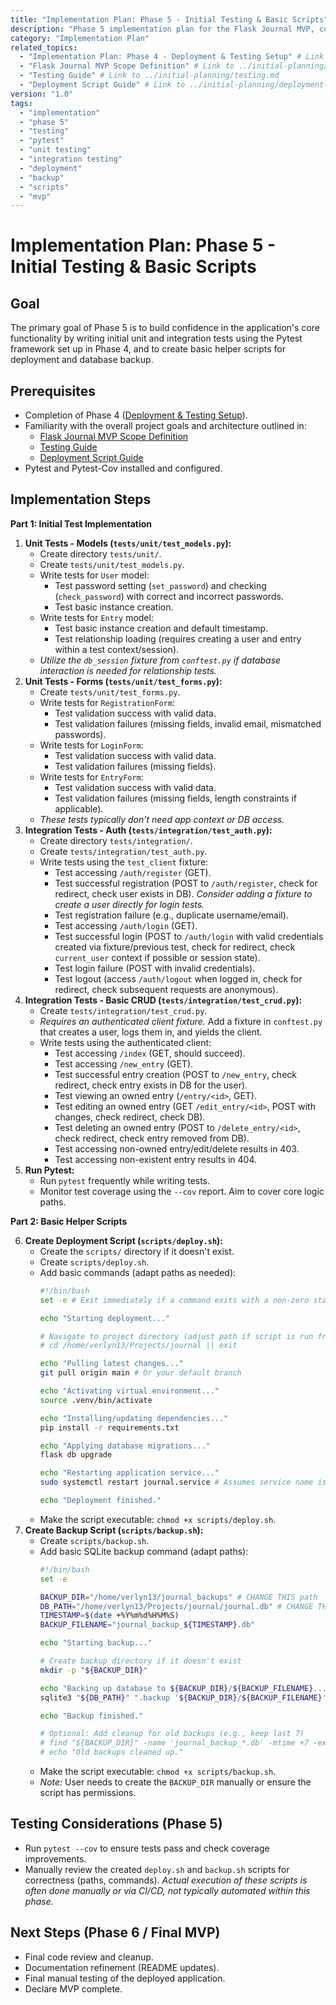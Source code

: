 ```yaml
---
title: "Implementation Plan: Phase 5 - Initial Testing & Basic Scripts"
description: "Phase 5 implementation plan for the Flask Journal MVP, covering writing initial unit and integration tests, and creating basic deployment and backup scripts."
category: "Implementation Plan"
related_topics:
  - "Implementation Plan: Phase 4 - Deployment & Testing Setup" # Link to ./04-phase-four-deploy-test-setup.md
  - "Flask Journal MVP Scope Definition" # Link to ../initial-planning/mvp-high-level-implementation-guide.md
  - "Testing Guide" # Link to ../initial-planning/testing.md
  - "Deployment Script Guide" # Link to ../initial-planning/deployment-script-guide.md
version: "1.0"
tags:
  - "implementation"
  - "phase 5"
  - "testing"
  - "pytest"
  - "unit testing"
  - "integration testing"
  - "deployment"
  - "backup"
  - "scripts"
  - "mvp"
---
```


# Implementation Plan: Phase 5 - Initial Testing & Basic Scripts

## Goal

The primary goal of Phase 5 is to build confidence in the application's core functionality by writing initial unit and integration tests using the Pytest framework set up in Phase 4, and to create basic helper scripts for deployment and database backup.

## Prerequisites

*   Completion of Phase 4 ([Deployment & Testing Setup](./04-phase-four-deploy-test-setup.md)).
*   Familiarity with the overall project goals and architecture outlined in:
    *   [Flask Journal MVP Scope Definition](../initial-planning/mvp-high-level-implementation-guide.md)
    *   [Testing Guide](../initial-planning/testing.md)
    *   [Deployment Script Guide](../initial-planning/deployment-script-guide.md)
*   Pytest and Pytest-Cov installed and configured.

## Implementation Steps

**Part 1: Initial Test Implementation**

1.  **Unit Tests - Models (`tests/unit/test_models.py`):**
    *   Create directory `tests/unit/`.
    *   Create `tests/unit/test_models.py`.
    *   Write tests for `User` model:
        *   Test password setting (`set_password`) and checking (`check_password`) with correct and incorrect passwords.
        *   Test basic instance creation.
    *   Write tests for `Entry` model:
        *   Test basic instance creation and default timestamp.
        *   Test relationship loading (requires creating a user and entry within a test context/session).
    *   *Utilize the `db_session` fixture from `conftest.py` if database interaction is needed for relationship tests.*
2.  **Unit Tests - Forms (`tests/unit/test_forms.py`):**
    *   Create `tests/unit/test_forms.py`.
    *   Write tests for `RegistrationForm`:
        *   Test validation success with valid data.
        *   Test validation failures (missing fields, invalid email, mismatched passwords).
    *   Write tests for `LoginForm`:
        *   Test validation success with valid data.
        *   Test validation failures (missing fields).
    *   Write tests for `EntryForm`:
        *   Test validation success with valid data.
        *   Test validation failures (missing fields, length constraints if applicable).
    *   *These tests typically don't need app context or DB access.*
3.  **Integration Tests - Auth (`tests/integration/test_auth.py`):**
    *   Create directory `tests/integration/`.
    *   Create `tests/integration/test_auth.py`.
    *   Write tests using the `test_client` fixture:
        *   Test accessing `/auth/register` (GET).
        *   Test successful registration (POST to `/auth/register`, check for redirect, check user exists in DB). *Consider adding a fixture to create a user directly for login tests.*
        *   Test registration failure (e.g., duplicate username/email).
        *   Test accessing `/auth/login` (GET).
        *   Test successful login (POST to `/auth/login` with valid credentials created via fixture/previous test, check for redirect, check `current_user` context if possible or session state).
        *   Test login failure (POST with invalid credentials).
        *   Test logout (access `/auth/logout` when logged in, check for redirect, check subsequent requests are anonymous).
4.  **Integration Tests - Basic CRUD (`tests/integration/test_crud.py`):**
    *   Create `tests/integration/test_crud.py`.
    *   *Requires an authenticated client fixture.* Add a fixture in `conftest.py` that creates a user, logs them in, and yields the client.
    *   Write tests using the authenticated client:
        *   Test accessing `/index` (GET, should succeed).
        *   Test accessing `/new_entry` (GET).
        *   Test successful entry creation (POST to `/new_entry`, check redirect, check entry exists in DB for the user).
        *   Test viewing an owned entry (`/entry/<id>`, GET).
        *   Test editing an owned entry (GET `/edit_entry/<id>`, POST with changes, check redirect, check DB).
        *   Test deleting an owned entry (POST to `/delete_entry/<id>`, check redirect, check entry removed from DB).
        *   Test accessing non-owned entry/edit/delete results in 403.
        *   Test accessing non-existent entry results in 404.
5.  **Run Pytest:**
    *   Run `pytest` frequently while writing tests.
    *   Monitor test coverage using the `--cov` report. Aim to cover core logic paths.

**Part 2: Basic Helper Scripts**

6.  **Create Deployment Script (`scripts/deploy.sh`):**
    *   Create the `scripts/` directory if it doesn't exist.
    *   Create `scripts/deploy.sh`.
    *   Add basic commands (adapt paths as needed):
        ```bash
        #!/bin/bash
        set -e # Exit immediately if a command exits with a non-zero status.

        echo "Starting deployment..."

        # Navigate to project directory (adjust path if script is run from elsewhere)
        # cd /home/verlyn13/Projects/journal || exit

        echo "Pulling latest changes..."
        git pull origin main # Or your default branch

        echo "Activating virtual environment..."
        source .venv/bin/activate

        echo "Installing/updating dependencies..."
        pip install -r requirements.txt

        echo "Applying database migrations..."
        flask db upgrade

        echo "Restarting application service..."
        sudo systemctl restart journal.service # Assumes service name is 'journal'

        echo "Deployment finished."
        ```
    *   Make the script executable: `chmod +x scripts/deploy.sh`.
7.  **Create Backup Script (`scripts/backup.sh`):**
    *   Create `scripts/backup.sh`.
    *   Add basic SQLite backup command (adapt paths):
        ```bash
        #!/bin/bash
        set -e

        BACKUP_DIR="/home/verlyn13/journal_backups" # CHANGE THIS path
        DB_PATH="/home/verlyn13/Projects/journal/journal.db" # CHANGE THIS path
        TIMESTAMP=$(date +%Y%m%d%H%M%S)
        BACKUP_FILENAME="journal_backup_${TIMESTAMP}.db"

        echo "Starting backup..."

        # Create backup directory if it doesn't exist
        mkdir -p "${BACKUP_DIR}"

        echo "Backing up database to ${BACKUP_DIR}/${BACKUP_FILENAME}..."
        sqlite3 "${DB_PATH}" ".backup '${BACKUP_DIR}/${BACKUP_FILENAME}'"

        echo "Backup finished."

        # Optional: Add cleanup for old backups (e.g., keep last 7)
        # find "${BACKUP_DIR}" -name 'journal_backup_*.db' -mtime +7 -exec rm {} \;
        # echo "Old backups cleaned up."
        ```
    *   Make the script executable: `chmod +x scripts/backup.sh`.
    *   *Note:* User needs to create the `BACKUP_DIR` manually or ensure the script has permissions.

## Testing Considerations (Phase 5)

*   Run `pytest --cov` to ensure tests pass and check coverage improvements.
*   Manually review the created `deploy.sh` and `backup.sh` scripts for correctness (paths, commands). *Actual execution of these scripts is often done manually or via CI/CD, not typically automated within this phase.*

## Next Steps (Phase 6 / Final MVP)

*   Final code review and cleanup.
*   Documentation refinement (README updates).
*   Final manual testing of the deployed application.
*   Declare MVP complete.